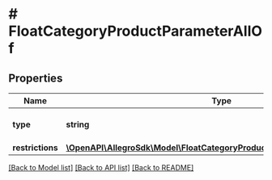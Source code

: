 # # FloatCategoryProductParameterAllOf

## Properties

Name | Type | Description | Notes
------------ | ------------- | ------------- | -------------
**type** | **string** |  | [optional] [default to 'float']
**restrictions** | [**\OpenAPI\AllegroSdk\Model\FloatCategoryProductParameterAllOfRestrictions**](FloatCategoryProductParameterAllOfRestrictions.md) |  | [optional]

[[Back to Model list]](../../README.md#models) [[Back to API list]](../../README.md#endpoints) [[Back to README]](../../README.md)
